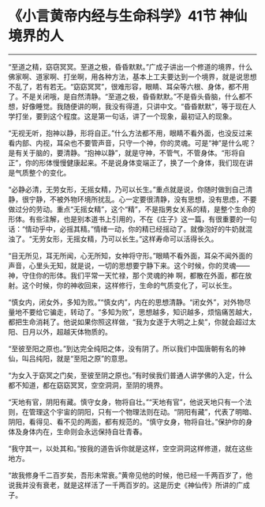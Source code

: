 # 《小言黄帝内经与生命科学》41节 神仙境界的人

------

“至道之精，窈窃冥冥。至道之极，昏昏默默。”广成子讲出一个修道的境界，什么佛家啊、道家啊、打坐啊，用各种方法，基本上工夫要达到一个境界，就是说思想不乱了，若有若无。“窈窈冥冥”，很难形容，眼睛、耳朵等六根、身体，都不用了。不是关闭哦，是自然清静。“至道之极，昏昏默默。”不是昏头昏脑，什么都不想，好像睡觉。我随便讲的啊，我没有得道，只讲中文。“昏昏默默”，等于现在人学打坐，要到这个程度。这是第一句话，讲了一个现象，最初证入的现象。

“无视无听，抱神以静，形将自正。”什么方法都不用，眼睛不看外面，也没反过来看内部、内视，耳朵也不要管声音，只守一个神，你的灵魂。可是“神”是什么呢？是有关于脑的，要清静。“抱神以静”，就是守神，不管气，不管身体。“形将自正”，你的形体慢慢健康起来。不是说身体变端正了，换了一个身体，我们现在讲是气质整个的变化。

“必静必清，无劳女形，无摇女精，乃可以长生。”重点就是说，你随时做到自己清静，很宁静，不被外物环境所扰乱。心一定要很清静，没有思想，没有思虑，不要做过分的劳动。重点“无摇女精”，这个“精”，不是指男女关系的精，是整个生命的形体。有些注解，也是别本道书上引用的，不在《庄子》这一篇，有很重要的一句话：“情动乎中，必摇其精。”情绪一动，你的精已经摇动了。就像泡好的牛奶就混浊了。“无劳女形，无摇女精，乃可以长生。”这样寿命可以活得长久。

“目无所见，耳无所闻，心无所知，女神将守形。”眼睛不看外面，耳朵不闻外面的声音，心里头无知，就是说，一切的思想要宁静下来。这个时候，你的灵魂——神，守住你的形体。我们平常一天忙禄，那个灵魂的神 啊，都散在外面，都在放射。这个时候，你的神收回来，这样修行，生命的气质变化了，可以长生。

“慎女内，闭女外，多知为败。”“慎女内”，内在的思想清静。“闭女外”，对外物尽量地不要给它骗走，转动了。“多知为败”，思想越多，知识越多，烦恼痛苦越大，都把生命消耗了。他说如果你照这样做，“我为女遂于大明之上矣”，你就会超过太阳、日月以外，超越天体物质的。

“至彼至阳之原也。”到达完全纯阳之体，没有阴了。所以我们中国唐朝有名的神仙，叫吕纯阳，就是“至阳之原”的意思。

“为女入于窈冥之门矣，至彼至阴之原也。”有时侯我们普通人讲学佛的入定，什么都不知道，都在窈窈冥冥，空空洞洞，至阴的境界。

“天地有官，阴阳有藏。慎守女身，物将自壮。”“天地有官”，他说天地只有一个法则，在管理这个宇宙的阴阳，只有一个物理法则在动。“阴阳有藏”，代表了明暗、阴阳，看得见、看不见的两面，都有规范的。“慎守女身，物将自壮。”保护你的身体及身体内在，生命则会永远保持自壮青春。

“我守其一，以处其和。”按我的道告诉你就是这样，空空洞洞这样修道，就在这些地方。

“故我修身千二百岁矣，吾形未常衰。”黄帝见他的时候，他已经一千两百岁了，他说我并没有衰老，就是这样活了一千两百岁的。这是历史《神仙传》所讲的广成子。